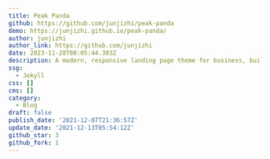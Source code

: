 ```yaml
---
title: Peak Panda
github: https://github.com/junjizhi/peak-panda
demo: https://junjizhi.github.io/peak-panda/
author: junjizhi
author_link: https://github.com/junjizhi
date: 2023-11-28T08:05:44.303Z
description: A modern, responsive landing page theme for business, built in Jekyll
ssg:
  - Jekyll
css: []
cms: []
category:
  - Blog
draft: false
publish_date: '2021-12-07T21:36:57Z'
update_date: '2021-12-13T05:54:12Z'
github_star: 3
github_fork: 1
---
```

